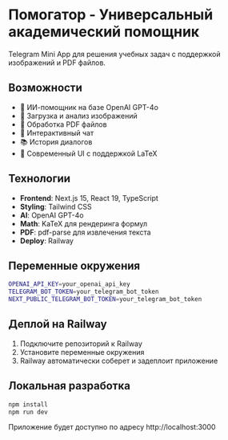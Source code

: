 # Помогатор - Универсальный академический помощник

Telegram Mini App для решения учебных задач с поддержкой изображений и PDF файлов.

## Возможности

- 🤖 ИИ-помощник на базе OpenAI GPT-4o
- 📸 Загрузка и анализ изображений
- 📄 Обработка PDF файлов
- 💬 Интерактивный чат
- 📚 История диалогов
- 🎨 Современный UI с поддержкой LaTeX

## Технологии

- **Frontend**: Next.js 15, React 19, TypeScript
- **Styling**: Tailwind CSS
- **AI**: OpenAI GPT-4o
- **Math**: KaTeX для рендеринга формул
- **PDF**: pdf-parse для извлечения текста
- **Deploy**: Railway

## Переменные окружения

```bash
OPENAI_API_KEY=your_openai_api_key
TELEGRAM_BOT_TOKEN=your_telegram_bot_token
NEXT_PUBLIC_TELEGRAM_BOT_TOKEN=your_telegram_bot_token
```

## Деплой на Railway

1. Подключите репозиторий к Railway
2. Установите переменные окружения
3. Railway автоматически соберет и задеплоит приложение

## Локальная разработка

```bash
npm install
npm run dev
```

Приложение будет доступно по адресу http://localhost:3000